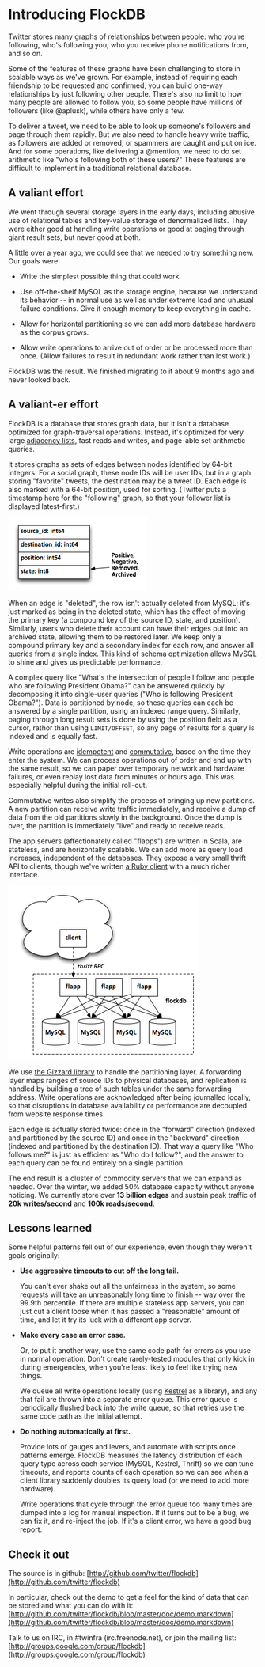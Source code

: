
# Introducing FlockDB

Twitter stores many graphs of relationships between people: who you're following, who's following
you, who you receive phone notifications from, and so on.

Some of the features of these graphs have been challenging to store in scalable ways as we've grown.
For example, instead of requiring each friendship to be requested and confirmed, you can build
one-way relationships by just following other people. There's also no limit to how many people are
allowed to follow you, so some people have millions of followers (like @aplusk), while others have
only a few.

To deliver a tweet, we need to be able to look up someone's followers and page through them rapidly.
But we also need to handle heavy write traffic, as followers are added or removed, or spammers are
caught and put on ice. And for some operations, like delivering a @mention, we need to do set
arithmetic like "who's following both of these users?" These features are difficult to implement in a traditional relational database.

## A valiant effort

We went through several storage layers in the early days, including abusive use of relational tables
and key-value storage of denormalized lists. They were either good at handling write operations or
good at paging through giant result sets, but never good at both.

A little over a year ago, we could see that we needed to try something new. Our goals were:

- Write the simplest possible thing that could work.

- Use off-the-shelf MySQL as the storage engine, because we understand its behavior -- in normal use
  as well as under extreme load and unusual failure conditions. Give it enough memory to keep
  everything in cache.

- Allow for horizontal partitioning so we can add more database hardware as the corpus grows.

- Allow write operations to arrive out of order or be processed more than once. (Allow failures to
  result in redundant work rather than lost work.)

FlockDB was the result. We finished migrating to it about 9 months ago and never looked back.

## A valiant-er effort

FlockDB is a database that stores graph data, but it isn't a database optimized for graph-traversal
operations. Instead, it's optimized for very large [adjacency
lists](http://en.wikipedia.org/wiki/Adjacency_list), fast reads and writes, and page-able set
arithmetic queries.

It stores graphs as sets of edges between nodes identified by 64-bit integers. For a social graph,
these node IDs will be user IDs, but in a graph storing "favorite" tweets, the destination may be a
tweet ID. Each edge is also marked with a 64-bit position, used for sorting. (Twitter puts a
timestamp here for the "following" graph, so that your follower list is displayed latest-first.)

![schema](schema.png)

When an edge is "deleted", the row isn't actually deleted from MySQL; it's just marked as being in
the deleted state, which has the effect of moving the primary key (a compound key of the source ID,
state, and position). Similarly, users who delete their account can have their edges put into an
archived state, allowing them to be restored later. We keep only a compound primary key and a
secondary index for each row, and answer all queries from a single index. This kind of schema
optimization allows MySQL to shine and gives us predictable performance.

A complex query like "What's the intersection of people I follow and people who are following
President Obama?" can be answered quickly by decomposing it into single-user queries ("Who is
following President Obama?"). Data is partitioned by node, so these queries can each be answered by
a single partition, using an indexed range query. Similarly, paging through long result sets is done
by using the position field as a cursor, rathor than using `LIMIT/OFFSET`, so any page of results
for a query is indexed and is equally fast.

Write operations are [idempotent](http://en.wikipedia.org/wiki/Idempotence) and
[commutative](http://en.wikipedia.org/wiki/Commutative), based on the time they enter the system. We
can process operations out of order and end up with the same result, so we can paper over temporary
network and hardware failures, or even replay lost data from minutes or hours ago. This was
especially helpful during the initial roll-out.

Commutative writes also simplify the process of bringing up new partitions. A new partition can
receive write traffic immediately, and receive a dump of data from the old partitions slowly in the
background. Once the dump is over, the partition is immediately "live" and ready to receive reads.

The app servers (affectionately called "flapps") are written in Scala, are stateless, and are
horizontally scalable. We can add more as query load increases, independent of the databases. They
expose a very small thrift API to clients, though we've written [a Ruby
client](http://github.com/twitter/flockdb-client) with a much richer interface.

![it's in the cloud](flockdb-layout.png)

We use [the Gizzard library](http://github.com/twitter/gizzard) to handle the partitioning layer. A
forwarding layer maps ranges of source IDs to physical databases, and replication is handled by
building a tree of such tables under the same forwarding address. Write operations are acknowledged
after being journalled locally, so that disruptions in database availability or performance are
decoupled from website response times.

Each edge is actually stored twice: once in the "forward" direction (indexed and partitioned by the
source ID) and once in the "backward" direction (indexed and partitioned by the destination ID).
That way a query like "Who follows me?" is just as efficient as "Who do I follow?", and the answer
to each query can be found entirely on a single partition.

The end result is a cluster of commodity servers that we can expand as needed. Over the winter, we
added 50% database capacity without anyone noticing. We currently store over **13 billion edges**
and sustain peak traffic of **20k writes/second** and **100k reads/second**.

## Lessons learned

Some helpful patterns fell out of our experience, even though they weren't goals originally:

- **Use aggressive timeouts to cut off the long tail.**

  You can't ever shake out all the unfairness in the system, so some requests will take an
  unreasonably long time to finish -- way over the 99.9th percentile. If there are multiple
  stateless app servers, you can just cut a client loose when it has passed a "reasonable" amount of
  time, and let it try its luck with a different app server.

- **Make every case an error case.**

  Or, to put it another way, use the same code path for errors as you use in normal operation. Don't
  create rarely-tested modules that only kick in during emergencies, when you're least likely to
  feel like trying new things.

  We queue all write operations locally (using [Kestrel](http://github.com/robey/kestrel) as a
  library), and any that fail are thrown into a separate error queue. This error queue is
  periodically flushed back into the write queue, so that retries use the same code path as the
  initial attempt.

- **Do nothing automatically at first.**

  Provide lots of gauges and levers, and automate with scripts once patterns emerge. FlockDB
  measures the latency distribution of each query type across each service (MySQL, Kestrel, Thrift)
  so we can tune timeouts, and reports counts of each operation so we can see when a client library
  suddenly doubles its query load (or we need to add more hardware).

  Write operations that cycle through the error queue too many times are dumped into a log for
  manual inspection. If it turns out to be a bug, we can fix it, and re-inject the job. If it's a
  client error, we have a good bug report.

## Check it out

The source is in github: [http://github.com/twitter/flockdb](http://github.com/twitter/flockdb)

In particular, check out the demo to get a feel for the kind of data that can be stored and what you
can do with it:
[http://github.com/twitter/flockdb/blob/master/doc/demo.markdown](http://github.com/twitter/flockdb/blob/master/doc/demo.markdown)

Talk to us on IRC, in #twinfra (irc.freenode.net), or join the mailing list:
[http://groups.google.com/group/flockdb](http://groups.google.com/group/flockdb)
